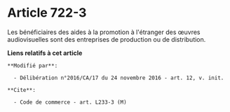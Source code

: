 # Article 722-3

Les bénéficiaires des aides à la promotion à l'étranger des œuvres audiovisuelles sont des entreprises de production ou de
distribution.

**Liens relatifs à cet article**

	**Modifié par**:

	  - Délibération n°2016/CA/17 du 24 novembre 2016 - art. 12, v. init.

	**Cite**:

	  - Code de commerce - art. L233-3 (M)
